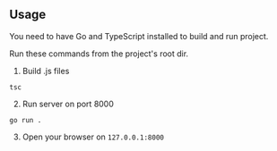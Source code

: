 ## Usage

You need to have Go and TypeScript installed to build and run project.

Run these commands from the project's root dir.

1. Build .js files
```
tsc
```

2. Run server on port 8000
```
go run .
```

3. Open your browser on `127.0.0.1:8000`


